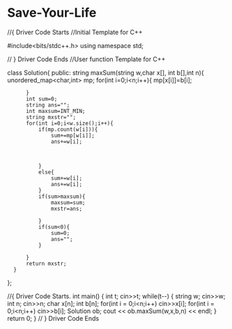 # Save-Your-Life
//{ Driver Code Starts
//Initial Template for C++

#include<bits/stdc++.h>
using namespace std;

// } Driver Code Ends
//User function Template for C++

class Solution{
public:
      string maxSum(string w,char x[], int b[],int n){
          unordered_map<char,int> mp;
          for(int i=0;i<n;i++){
              mp[x[i]]=b[i];
              
          }
          int sum=0;
          string ans="";
          int maxsum=INT_MIN;
          string mxstr="";
          for(int i=0;i<w.size();i++){
              if(mp.count(w[i])){
                  sum+=mp[w[i]];
                  ans+=w[i];
                  
                  
                  
              }
              else{
                  sum+=w[i];
                  ans+=w[i];
              }
              if(sum>maxsum){
                  maxsum=sum;
                  mxstr=ans;
                  
              }
              if(sum<0){
                  sum=0;
                  ans="";
              }
              
          }
          return mxstr;
      }
};

//{ Driver Code Starts.
int main() 
{ 
    int t;
    cin>>t;
    while(t--)
    {
        string w;
        cin>>w;
        int n;
        cin>>n;
        char x[n];
        int b[n];
        for(int i = 0;i<n;i++)
            cin>>x[i];
        for(int i = 0;i<n;i++)
            cin>>b[i];
        Solution ob;
        cout << ob.maxSum(w,x,b,n) << endl;
    }
    return 0; 
}
// } Driver Code Ends
